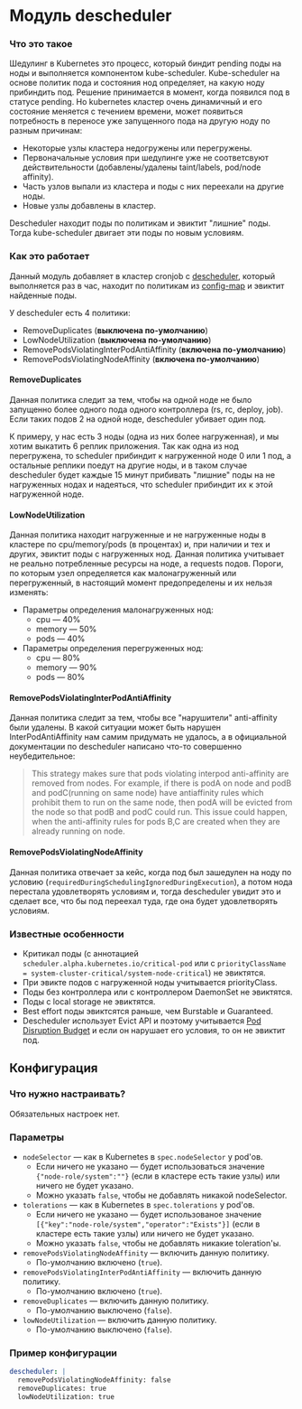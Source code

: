 Модуль descheduler
==========================

### Что это такое

Шедулинг в Kubernetes это процесс, который биндит pending поды на ноды и выполняется компонентом kube-scheduler. Kube-scheduler на основе политик пода и состояния нод определяет, на какую ноду прибиндить под. Решение принимается в момент, когда появился под в статусе pending. Но kubernetes кластер очень динамичный и его состояние меняется с течением времени, может появиться потребность в переносе уже запущенного пода на другую ноду по разным причинам:
* Некоторые узлы кластера недогружены или перегружены.
* Первоначальные условия при шедулинге уже не соответсвуют действительности (добавлены/удалены taint/labels, pod/node affinity).
* Часть узлов выпали из кластера и поды с них переехали на другие ноды.
* Новые узлы добавлены в кластер.

Descheduler находит поды по политикам и эвиктит "лишние" поды. Тогда kube-scheduler двигает эти поды по новым условиям.

### Как это работает

Данный модуль добавляет в кластер cronjob с [descheduler](https://github.com/kubernetes-incubator/descheduler), который выполняется раз в час, находит по политикам из [config-map](templates/config-map.yaml) и эвиктит найденные поды.

У descheduler есть 4 политики:
* RemoveDuplicates (**выключена по-умолчанию**)
* LowNodeUtilization (**выключена по-умолчанию**)
* RemovePodsViolatingInterPodAntiAffinity (**включена по-умолчанию**)
* RemovePodsViolatingNodeAffinity (**включена по-умолчанию**)

#### RemoveDuplicates

Данная политика следит за тем, чтобы на одной ноде не было запущенно более одного пода одного контроллера (rs, rc, deploy, job). Если таких подов 2 на одной ноде, descheduler убивает один под.

К примеру, у нас есть 3 ноды (одна из них более нагруженная), и мы хотим выкатить 6 реплик приложения. Так как одна из нод перегружена, то scheduler прибиндит к нагруженной ноде 0 или 1 под, а остальные реплики поедут на другие ноды, и в таком случае descheduler будет каждые 15 минут прибивать "лишние" поды на не нагруженных нодах и надеяться, что scheduler прибиндит их к этой нагруженной ноде.

#### LowNodeUtilization

Данная политика находит нагруженные и не нагруженные ноды в кластере по cpu/memory/pods (в процентах) и, при наличии и тех и других, эвиктит поды с нагруженных нод. Данная политика учитывает не реально потребленные ресурсы на ноде, а requests подов.
Пороги, по которым узел определяется как малонагруженный или перегруженный, в настоящий момент предопределены и их нельзя изменять:
* Параметры определения малонагруженных нод:
  * cpu — 40%
  * memory — 50%
  * pods — 40%
* Параметры определения перегруженных нод:
  * cpu — 80%
  * memory — 90%
  * pods — 80%

#### RemovePodsViolatingInterPodAntiAffinity

Данная политика следит за тем, чтобы все "нарушители" anti-affinity были удалены. В какой ситуации может быть нарушен InterPodAntiAffinity нам самим придумать не удалось, а в официальной документации по descheduler написано что-то совершенно неубедительное:
> This strategy makes sure that pods violating interpod anti-affinity are removed from nodes. For example, if there is podA on node and podB and podC(running on same node) have antiaffinity rules which prohibit them to run on the same node, then podA will be evicted from the node so that podB and podC could run. This issue could happen, when the anti-affinity rules for pods B,C are created when they are already running on node.

#### RemovePodsViolatingNodeAffinity

Данная политика отвечает за кейс, когда под был зашедулен на ноду по условию (`requiredDuringSchedulingIgnoredDuringExecution`), а потом нода перестала удовлетворять условиям и, тогда descheduler увидит это и сделает все, что бы под переехал туда, где она будет удовлетворять условиям.

### Известные особенности

* Критикал поды (с аннотацией `scheduler.alpha.kubernetes.io/critical-pod` или с `priorityClassName = system-cluster-critical/system-node-critical`) не эвиктятся.
* При эвикте подов с нагруженной ноды учитывается priorityClass.
* Поды без контроллера или с контроллером DaemonSet не эвиктятся.
* Поды с local storage не эвиктятся.
* Best effort поды эвиктсятся раньше, чем Burstable и Guaranteed.
* Descheduler использует Evict API и поэтому учитывается [Pod Disruption Budget](https://fox.flant.com/docs/kb/blob/master/qa/pod-disruption-budget.md) и если он нарушает его условия, то он не эвиктит под.

Конфигурация
-----------

### Что нужно настраивать?

Обязательных настроек нет.

### Параметры

* `nodeSelector` — как в Kubernetes в `spec.nodeSelector` у pod'ов.
  * Если ничего не указано — будет использоваться значение `{"node-role/system":""}` (если в кластере есть такие узлы) или ничего не будет указано.
  * Можно указать `false`, чтобы не добавлять никакой nodeSelector.
* `tolerations` — как в Kubernetes в `spec.tolerations` у pod'ов.
  * Если ничего не указано — будет использованое значение `[{"key":"node-role/system","operator":"Exists"}]` (если в кластере есть такие узлы) или ничего не будет указано.
  * Можно указать `false`, чтобы не добавлять никакие toleration'ы.
* `removePodsViolatingNodeAffinity` — включить данную политику.
  * По-умолчанию включено (`true`).
* `removePodsViolatingInterPodAntiAffinity` — включить данную политику.
  * По-умолчанию включено (`true`).
* `removeDuplicates` — включить данную политику.
  * По-умолчанию выключено (`false`).
* `lowNodeUtilization` — включить данную политику.
  * По-умолчанию выключено (`false`).

### Пример конфигурации

```yaml
descheduler: |
  removePodsViolatingNodeAffinity: false
  removeDuplicates: true
  lowNodeUtilization: true
```
